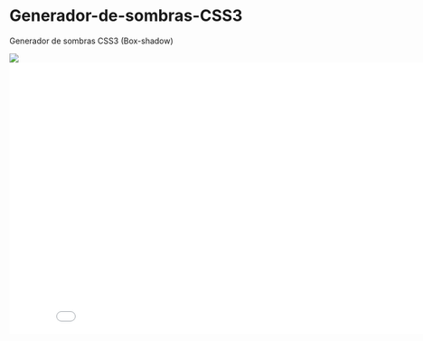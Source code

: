 Generador-de-sombras-CSS3
=========================

Generador de sombras CSS3 (Box-shadow)

<img src="http://www.azulweb.net/Imagenes/Generador-de-sombras-CSS3-Box-shadow.png"/>

<iframe width="853" height="480" src="//www.youtube-nocookie.com/embed/njyu_LX-UC0" frameborder="0" allowfullscreen></iframe>
